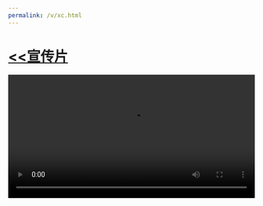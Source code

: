 ```yaml
---
permalink: /v/xc.html
---
```


# [<<宣传片](https://corestudi0.github.io)

<video src="https://download.kstore.space/download/11/%E5%AE%A3%E4%BC%A0%E7%89%87.mp4" controls="false" width="100%" height="auto"/>
